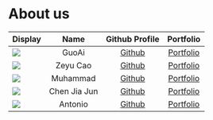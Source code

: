 # About us

Display | Name | Github Profile | Portfolio 
--------|:----:|:--------------:|:---------:
![](https://via.placeholder.com/100.png?text=Photo) | GuoAi | [Github](https://github.com/) | [Portfolio](docs/team/johndoe.md)
![](https://via.placeholder.com/100.png?text=Photo) | Zeyu Cao | [Github](https://github.com/) | [Portfolio](docs/team/johndoe.md)
![](https://via.placeholder.com/100.png?text=Photo) | Muhammad | [Github](https://github.com/) | [Portfolio](docs/team/johndoe.md)
![](https://via.placeholder.com/100.png?text=Photo) | Chen Jia Jun | [Github](https://github.com/iamchenjiajun) | [Portfolio](docs/team/iamchenjiajun.md)
![](https://via.placeholder.com/100.png?text=Photo) | Antonio | [Github](https://github.com/) | [Portfolio](docs/team/johndoe.md)
